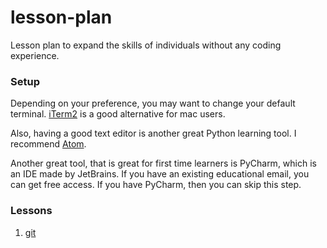 # lesson-plan
Lesson plan to expand the skills of individuals without any coding experience.

### Setup

Depending on your preference, you may want to change your default terminal.
[iTerm2](https://www.iterm2.com/) is a good alternative for mac users.

Also, having a good text editor is another great Python learning tool.
I recommend [Atom](https://atom.io/).

Another great tool, that is great for first time learners is PyCharm, which is an IDE made by JetBrains. If you have an existing educational email, you can get free access. If you have PyCharm, then you can skip this step.

### Lessons

1. [git](https://github.com/sealneaward/lesson-plan/blob/master/lessons/git)
